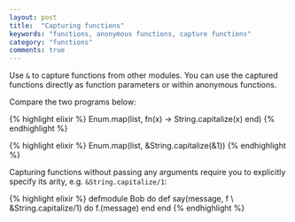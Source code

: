 ```yaml
---
layout: post
title:  "Capturing functions"
keywords: "functions, anonymous functions, capture functions"
category: "functions"
comments: true
---
```


Use `&` to capture functions from other modules. You can use the captured functions directly as function parameters or within anonymous functions.

Compare the two programs below:

{% highlight elixir %}
Enum.map(list, fn(x) -> String.capitalize(x) end)
{% endhighlight %}

{% highlight elixir %}
Enum.map(list, &String.capitalize(&1))
{% endhighlight %}

Capturing functions without passing any arguments require you to explicitly specify its arity, e.g. `&String.capitalize/1`:

{% highlight elixir %}
defmodule Bob do
  def say(message, f \\ &String.capitalize/1) do
    f.(message)
  end
end
{% endhighlight %}